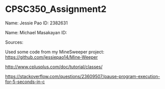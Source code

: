 # CPSC350_Assignment2
Name: Jessie Pao ID: 2382631

Name: Michael Masakayan ID: 


Sources:

Used some code from my MineSweeper project: https://github.com/jessiepao14/Mine-Weeper

http://www.cplusplus.com/doc/tutorial/classes/

https://stackoverflow.com/questions/23609507/pause-program-execution-for-5-seconds-in-c

